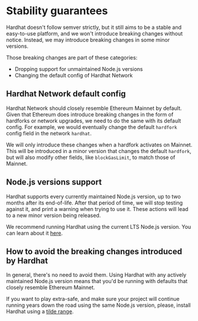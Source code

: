 # Stability guarantees

Hardhat doesn't follow semver strictly, but it still aims to be a stable and easy-to-use platform, and we won't introduce breaking changes without notice. Instead, we may introduce breaking changes in some minor versions.

Those breaking changes are part of these categories:

- Dropping support for unmaintained Node.js versions
- Changing the default config of Hardhat Network

## Hardhat Network default config

Hardhat Network should closely resemble Ethereum Mainnet by default. Given that Ethereum does introduce breaking changes in the form of hardforks or network upgrades, we need to do the same with its default config. For example, we would eventually change the default `hardfork` config field in the network `hardhat`.

We will only introduce these changes when a hardfork activates on Mainnet. This will be introduced in a minor version that changes the default `hardfork`, but will also modify other fields, like `blockGasLimit`, to match those of Mainnet.

## Node.js versions support

Hardhat supports every currently maintained Node.js version, up to two months after its end-of-life. After that period of time, we will stop testing against it, and print a warning when trying to use it. These actions will lead to a new minor version being released.

We recommend running Hardhat using the current LTS Node.js version. You can learn about it [here](https://nodejs.org/en/about/releases/).

## How to avoid the breaking changes introduced by Hardhat

In general, there's no need to avoid them. Using Hardhat with any actively maintained Node.js version means that you'd be running with defaults that closely resemble Ethereum Mainnet.

If you want to play extra-safe, and make sure your project will continue running years down the road using the same Node.js version, please, install Hardhat using a [tilde range](https://docs.npmjs.com/cli/v7/using-npm/semver#tilde-ranges-123-12-1).

